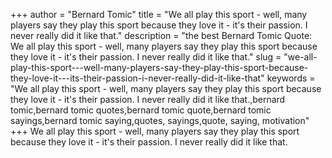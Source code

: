 +++
author = "Bernard Tomic"
title = "We all play this sport - well, many players say they play this sport because they love it - it's their passion. I never really did it like that."
description = "the best Bernard Tomic Quote: We all play this sport - well, many players say they play this sport because they love it - it's their passion. I never really did it like that."
slug = "we-all-play-this-sport---well-many-players-say-they-play-this-sport-because-they-love-it---its-their-passion-i-never-really-did-it-like-that"
keywords = "We all play this sport - well, many players say they play this sport because they love it - it's their passion. I never really did it like that.,bernard tomic,bernard tomic quotes,bernard tomic quote,bernard tomic sayings,bernard tomic saying,quotes, sayings,quote, saying, motivation"
+++
We all play this sport - well, many players say they play this sport because they love it - it's their passion. I never really did it like that.
